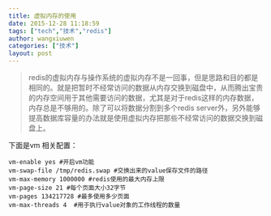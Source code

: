 ```yaml
---
title: 虚拟内存的使用
date: 2015-12-28 11:18:59
tags: ["tech","技术","redis"]
author: wangxiuwen
categories: ["技术"]
layout: post
---
```


>redis的虚拟内存与操作系统的虚拟内存不是一回事，但是思路和目的都是相同的。就是把暂时不经常访问的数据从内存交换到磁盘中，从而腾出宝贵的内存空间用于其他需要访问的数据，尤其是对于redis这样的内存数据，内存总是不够用的。除了可以将数据分割到多个redis server外，另外能够提高数据库容量的办法就是使用虚拟内存把那些不经常访问的数据交换到磁盘上。

下面是vm 相关配置：

	vm-enable yes #开启vm功能
	vm-swap-file /tmp/redis.swap #交换出来的value保存文件的路径
	vm-max-memory 1000000 #redis使用的最大内存上限
	vm-page-size 21 #每个页面大小32字节
	vm-pages 134217728 #最多使用多少页面
  	vm-max-threads 4  #用于执行value对象的工作线程的数量